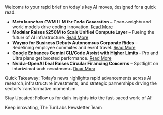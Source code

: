 Welcome to your rapid brief on today's key AI moves, designed for a quick read.

- **Meta launches CWM LLM for Code Generation** – Open-weights and world models drive coding innovation. [Read More](https://ai.meta.com/research/publications/cwm-an-open-weights-llm-for-research-on-code-generation-with-world-models/)
- **Modular Raises $250M to Scale Unified Compute Layer** – Fueling the future of AI infrastructure. [Read More](https://www.modular.com/blog/modular-raises-250m-to-scale-ais-unified-compute-layer)
- **Waymo for Business Debuts Autonomous Corporate Rides** – Redefining employee commutes and event travel. [Read More](https://waymo.com/blog/2025/09/waymo-for-business)
- **Google Enhances Gemini CLI/Code Assist with Higher Limits** – Pro and Ultra plans get boosted performance. [Read More](https://blog.google/technology/developers/gemini-cli-code-assist-higher-limits/)
- **Nvidia–OpenAI Deal Raises Circular Financing Concerns** – Spotlight on intertwined tech investments. [Read More](https://www.bloomberg.com/news/articles/2025-09-23/nvidia-s-massive-openai-deal-fuels-circular-financing-concerns)

Quick Takeaway: Today’s news highlights rapid advancements across AI research, infrastructure investments, and strategic partnerships driving the sector’s transformative momentum.

Stay Updated: Follow us for daily insights into the fast-paced world of AI!

Keep innovating,
The TuriLabs Newsletter Team